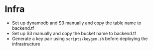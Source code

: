 # Infra

- Set up dynamodb and S3 manually and copy the table name to backend.tf
- Set up S3 manually and copy the bucket name to backend.tf
- Generate a key pair using `scripts/keygen.sh` before deploying the infrastructure
